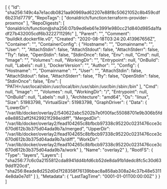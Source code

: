 [
  {
    "Id": "sha256:149c4a7e1acdb0821aa90969ad62207e88f8c50621052c8b459cdf6b231d7779",
    "RepoTags": [
      "donaldrich/function:terraform-provider-proxmox"
    ],
    "RepoDigests": [
      "donaldrich/function@sha256:07b9ed6eb61e3991e980cc21d840d985da1fadf27b432005cdf6b322271129fc"
    ],
    "Parent": "",
    "Comment": "buildkit.dockerfile.v0",
    "Created": "2020-08-18T03:24:20.413967656Z",
    "Container": "",
    "ContainerConfig": {
      "Hostname": "",
      "Domainname": "",
      "User": "",
      "AttachStdin": false,
      "AttachStdout": false,
      "AttachStderr": false,
      "Tty": false,
      "OpenStdin": false,
      "StdinOnce": false,
      "Env": null,
      "Cmd": null,
      "Image": "",
      "Volumes": null,
      "WorkingDir": "",
      "Entrypoint": null,
      "OnBuild": null,
      "Labels": null
    },
    "DockerVersion": "",
    "Author": "",
    "Config": {
      "Hostname": "",
      "Domainname": "",
      "User": "",
      "AttachStdin": false,
      "AttachStdout": false,
      "AttachStderr": false,
      "Tty": false,
      "OpenStdin": false,
      "StdinOnce": false,
      "Env": [
        "PATH=/usr/local/sbin:/usr/local/bin:/usr/sbin:/usr/bin:/sbin:/bin"
      ],
      "Cmd": null,
      "Image": "",
      "Volumes": null,
      "WorkingDir": "/",
      "Entrypoint": null,
      "OnBuild": null,
      "Labels": null
    },
    "Architecture": "amd64",
    "Os": "linux",
    "Size": 51983798,
    "VirtualSize": 51983798,
    "GraphDriver": {
      "Data": {
        "LowerDir": "/var/lib/docker/overlay2/540622abc5202b7e0f00fac55088701e9b306b5fde8e8852aff2f429921f298e/diff",
        "MergedDir": "/var/lib/docker/overlay2/fead104265c8bfbcb97338c95220c0231476cce3c670d612b3b375d04ada9b7a/merged",
        "UpperDir": "/var/lib/docker/overlay2/fead104265c8bfbcb97338c95220c0231476cce3c670d612b3b375d04ada9b7a/diff",
        "WorkDir": "/var/lib/docker/overlay2/fead104265c8bfbcb97338c95220c0231476cce3c670d612b3b375d04ada9b7a/work"
      },
      "Name": "overlay2"
    },
    "RootFS": {
      "Type": "layers",
      "Layers": [
        "sha256:77c6c0a2155812cda8941dd4bfd6cb52de8da91b1dedc8fc5c30d639dd1f20cd",
        "sha256:8eade8d252d0d7f28358f76139bbac8a858ab308a24c37b48e53114e8da0e7d1"
      ]
    },
    "Metadata": {
      "LastTagTime": "0001-01-01T00:00:00Z"
    }
  }
]
